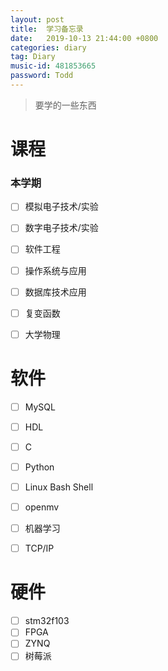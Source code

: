 ```yaml
---
layout: post
title:  学习备忘录
date:   2019-10-13 21:44:00 +0800
categories: diary
tag: Diary
music-id: 481853665
password: Todd
---
```


> 要学的一些东西

<!-- more -->

# 课程

### 本学期

* [ ] 模拟电子技术/实验
* [ ] 数字电子技术/实验
* [ ] 软件工程
* [ ] 操作系统与应用
* [ ] 数据库技术应用
* [ ] 复变函数
* [ ] 大学物理





# 软件

* [ ] MySQL
* [ ] HDL
* [ ] C
* [ ] Python
* [ ] Linux Bash Shell
* [ ] openmv



* [ ] 机器学习
* [ ] TCP/IP



# 硬件

- [ ] stm32f103
- [ ] FPGA
- [ ] ZYNQ
- [ ] 树莓派